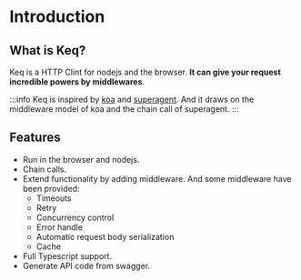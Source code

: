 # Introduction

## What is Keq?

Keq is a HTTP Clint for nodejs and the browser. **It can give your request incredible powers by middlewares**.

:::info
Keq is inspired by [koa](https://github.com/koajs/koa) and [superagent](https://github.com/ladjs/superagent).
And it draws on the middleware model of koa and the chain call of superagent.
:::

## Features

- Run in the browser and nodejs.
- Chain calls.
- Extend functionality by adding middleware. And some middleware have been provided:
  - Timeouts
  - Retry
  - Concurrency control
  - Error handle
  - Automatic request body serialization
  - Cache
- Full Typescript support.
- Generate API code from swagger.
